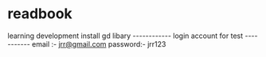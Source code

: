 # readbook
learning development
install gd libary
------------ login account for test -----------
email :- jrr@gmail.com
password:- jrr123
